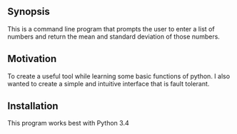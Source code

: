 ## Synopsis
This is a command line program that prompts the user to enter a list of numbers and return the mean and standard deviation of those numbers.

## Motivation
To create a useful tool while learning some basic functions of python.  I also wanted to create a simple and intuitive interface that is fault tolerant.

## Installation
This program works best with Python 3.4
